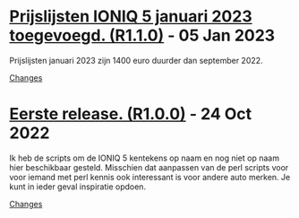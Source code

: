 <a name="R1.1.0"></a>
# [Prijslijsten IONIQ 5 januari 2023 toegevoegd. (R1.1.0)](https://github.com/ZuinigeRijder/rdwapihulpmiddelen/releases/tag/R1.1.0) - 05 Jan 2023

Prijslijsten januari 2023 zijn 1400 euro duurder dan september 2022.

[Changes][R1.1.0]


<a name="R1.0.0"></a>
# [Eerste release. (R1.0.0)](https://github.com/ZuinigeRijder/rdwapihulpmiddelen/releases/tag/R1.0.0) - 24 Oct 2022

Ik heb de scripts om de IONIQ 5 kentekens op naam en nog niet op naam hier beschikbaar gesteld.
Misschien dat aanpassen van de perl scripts voor voor iemand met perl kennis ook interessant is voor andere auto merken.
Je kunt in ieder geval inspiratie opdoen.

[Changes][R1.0.0]


[R1.1.0]: https://github.com/ZuinigeRijder/rdwapihulpmiddelen/compare/R1.0.0...R1.1.0
[R1.0.0]: https://github.com/ZuinigeRijder/rdwapihulpmiddelen/tree/R1.0.0

<!-- Generated by https://github.com/rhysd/changelog-from-release v3.7.0 -->
